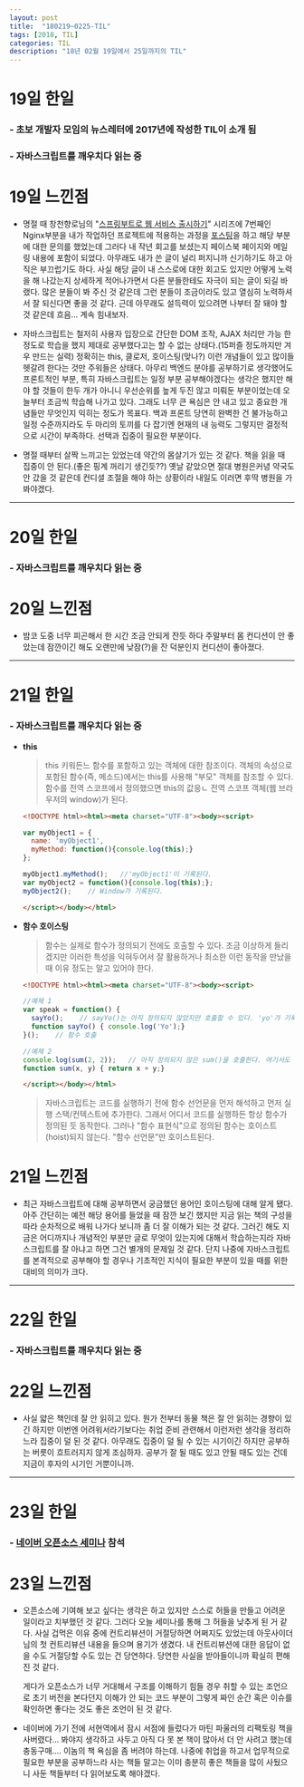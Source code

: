 ```yaml
---
layout: post
title:  "180219~0225-TIL"
tags: [2018, TIL]
categories: TIL
description: "18년 02월 19일에서 25일까지의 TIL"
---
```


19일 한일
=========

### - 초보 개발자 모임의 뉴스레터에 2017년에 작성한 TIL이 소개 됨  

### - 자바스크립트를 깨우치다 읽는 중  

19일 느낀점
==========

- 명절 때 창천향로님의 "[스프링부트로 웹 서비스 출시하기](http://jojoldu.tistory.com/267?category=635883)" 시리즈에 7번째인 Nginx부분을 내가 작업하던 프로젝트에 적용하는 과정을 [포스팅](https://hue9010.github.io/aws/nginx%EB%A5%BC-%EC%A0%81%EC%9A%A9%ED%95%B4-%EB%B3%B4%EC%9E%90/)을 하고 해당 부분에 대한 문의를 했었는데 그러다 내 작년 회고를 보셨는지 페이스북 페이지와 메일링 내용에 포함이 되었다. 아무래도 내가 쓴 글이 널리 퍼지니까 신기하기도 하고 아직은 부끄럽기도 하다. 사실 해당 글이 내 스스로에 대한 회고도 있지만 어떻게 노력을 해 나갔는지 상세하게 적어나가면서 다른 분들한테도 자극이 되는 글이 되길 바랬다. 많은 분들이 봐 주신 것 같은데 그런 분들이 조금이라도 있고 열심히 노력하셔서 잘 되신다면 좋을 것 같다. 근데 아무래도 설득력이 있으려면 나부터 잘 돼야 할 것 같은데 흐음... 계속 힘내보자.

- 자바스크립트는 철저히 사용자 입장으로 간단한 DOM 조작, AJAX 처리만 가능 한 정도로 학습을 했지 제대로 공부했다고는 할 수 없는 상태다.(15퍼즐 정도까지만 겨우 만드는 실력) 정확히는 this, 클로저, 호이스팅(맞나?) 이런 개념들이 있고 많이들 헷갈려 한다는 것만 주워들은 상태다. 아무리 백엔드 분야를 공부하기로 생각했어도 프론트적인 부분, 특히 자바스크립트는 일정 부분 공부해야겠다는 생각은 했지만 해야 할 것들이 한두 개가 아니니 우선순위를 높게 두진 않고 미뤄둔 부분이었는데 오늘부터 조금씩 학습해 나가고 있다. 그래도 너무 큰 욕심은 안 내고 있고 중요한 개념들만 무엇인지 익히는 정도가 목표다. 백과 프론트 당연히 완벽한 건 불가능하고 일정 수준까지라도 두 마리의 토끼를 다 잡기엔 현재의 내 능력도 그렇지만 결정적으로 시간이 부족하다. 선택과 집중이 필요한 부분이다.

- 명절 때부터 살짝 느끼고는 있었는데 약간의 몸살기가 있는 것 같다. 책을 읽을 때 집중이 안 된다.(좋은 핑계 꺼리기 생긴듯??) 옛날 같았으면 절대 병원은커녕 약국도 안 갔을 것 같은데 컨디셜 조절을 해야 하는 상황이라 내일도 이러면 후딱 병원을 가봐야겠다.

---

20일 한일
=========

### - 자바스크립트를 깨우치다 읽는 중  

20일 느낀점
==========

- 밤코 도중 너무 피곤해서 한 시간 조금 안되게 잔듯 하다 주말부터 몸 컨디션이 안 좋았는데 잠깐이긴 해도 오랜만에 낮잠(?)을 잔 덕분인지 컨디션이 좋아졌다.

---

21일 한일
=========

### - 자바스크립트를 깨우치다 읽는 중  
  - **this**  

    > this 키워든느 함수를 포함하고 있는 객체에 대한 참조이다. 객체의 속성으로 포함된 함수(즉, 메소드)에서는 this를 사용해 "부모" 객체를 참조할 수 있다. 함수를 전역 스코프에서 정의했으면 this의 값응ㄴ 전역 스코프 객체(웹 브라우저의 window)가 된다.  

    ```html
    <!DOCTYPE html><html><meta charset="UTF-8"><body><script>

    var myObject1 = {
      name: 'myObject1',
      myMethod: function(){console.log(this);}
    };

    myObject1.myMethod();   //'myObject1'이 기록된다.
    var myObject2 = function(){console.log(this);};
    myObject2();    // Window가 기록된다.

    </script></body></html>
    ```  

  - **함수 호이스팅**  

    > 함수는 실제로 함수가 정의되기 전에도 호출할 수 있다. 조금 이상하게 들리겠지만 이러한 특성을 익혀두어서 잘 활용하거나 최소한 이런 동작을 만났을 때 이유 정도는 알고 있어야 한다.

    ```html
    <!DOCTYPE html><html><meta charset="UTF-8"><body><script>

    //예제 1
    var speak = function() {
      sayYo();    // sayYo()는 아직 정의되지 않았지만 호출할 수 있다. 'yo'가 기록된다.
      function sayYo() { console.log('Yo');}
    }();    // 함수 호출

    //예제 2
    console.log(sum(2, 2));   // 아직 정의되지 않은 sum()을 호출한다. 여기서도 호출이 가능하다.
    function sum(x, y) { return x + y;}

    </script></body></html>
    ```  

    > 자바스크립트는 코드를 실행하기 전에 함수 선언문을 먼저 해석하고 먼저 실행 스택/컨텍스트에 추가한다. 그래서 어디서 코드를 실행하든 항상 함수가 정의된 듯 동작한다. 그러나 "함수 표현식"으로 정의된 함수는 호이스트(hoist)되지 않는다. "함수 선언문"만 호이스트된다.  

21일 느낀점
==========

- 최근 자바스크립트에 대해 공부하면서 궁금했던 용어인 호이스팅에 대해 알게 됐다. 아주 간단히는 예전 해당 용어를 들었을 때 잠깐 보긴 했지만 지금 읽는 책의 구성을 따라 순차적으로 배워 나가다 보니까 좀 더 잘 이해가 되는 것 같다. 그러긴 해도 지금은 어디까지나 개념적인 부분만 글로 무엇이 있는지에 대해서 학습하는지라 자바스크립트를 잘 아냐고 하면 그건 별개의 문제일 것 같다. 단지 나중에 자바스크립트를 본격적으로 공부해야 할 경우나 기초적인 지식이 필요한 부분이 있을 때를 위한 대비의 의미가 크다.

---

22일 한일
=========

### - 자바스크립트를 깨우치다 읽는 중  

22일 느낀점
==========

- 사실 얇은 책인데 잘 안 읽히고 있다. 뭔가 전부터 동물 책은 잘 안 읽히는 경향이 있긴 하지만 이번엔 어려워서라기보다는 취업 준비 관련해서 이런저런 생각을 정리하느라 집중이 덜 된 것 같다. 아무래도 집중이 덜 될 수 있는 시기이긴 하지만 공부하는 버릇이 흐트러지지 않게 조심하자. 공부가 잘 될 때도 있고 안될 때도 있는 건데 지금이 후자의 시기인 거뿐이니까.

---

23일 한일
=========

### - [네이버 오픈소스 세미나](https://onoffmix.com/event/126495) 참석  

23일 느낀점
==========

- 오픈소스에 기여해 보고 싶다는 생각은 하고 있지만 스스로 허들을 만들고 어려운 일이라고 치부했던 것 같다. 그러다 오늘 세미나를 통해 그 허들을 낮추게 된 거 같다. 사실 겁먹은 이유 중에 컨트리뷰션이 거절당하면 어쩌지도 있었는데 아웃사이더님의 첫 컨트리뷰션 내용을 들으며 용기가 생겼다. 내 컨트리뷰션에 대한 응답이 없을 수도 거절당할 수도 있는 건 당연하다. 당연한 사실을 받아들이니까 확실히 편해진 것 같다.   

  게다가 오픈소스가 너무 거대해서 구조를 이해하기 힘들 경우 취할 수 있는 조언으로 초기 버전을 본다던지 이해가 안 되는 코드 부분이 그렇게 짜인 순간 혹은 이슈를 확인하면 좋다는 것도 좋은 조언이 된 것 같다.  

- 네이버에 가기 전에 서현역에서 잠시 서점에 들렀다가 마틴 파울러의 리팩토링 책을 사버렸다... 봐야지 생각하고 사두고 아직 다 못 본 책이 많아서 더 안 사려고 했는데 충동구매.... 이놈의 책 욕심을 좀 버려야 하는데. 나중에 취업을 하고서 업무적으로 필요한 부분을 공부하느라 사는 책들 말고는 이미 충분히 좋은 책들을 많이 사뒀으니 사둔 책들부터 다 읽어보도록 해야겠다.
